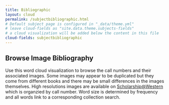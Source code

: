 ```yaml
---
title: Bibliographic
layout: cloud
permalink: /subjectbibliographic.html
# Default subject page is configured in "_data/theme.yml"
# leave cloud-fields as "site.data.theme.subjects-fields"
# a cloud visualization will be added below the content in this file
cloud-fields: subjectbibliographic
---
```


## Browse Image Bibliography

Use this word cloud visualization to browse the call numbers and their associated images. Some images may appear to be duplicated but they come from different books and there may be small differences in the images themselves. High resolutions images are available on <a href="https://ir.lib.uwo.ca/miltonatwestern/">Scholarship@Western</a> which is organzied by call number.
Word size is determined by frequency and all words link to a corresponding collection search.
